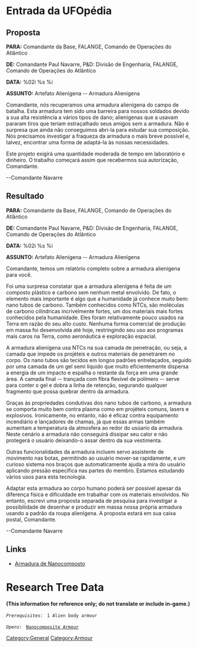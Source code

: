 # Entrada da UFOpédia

## Proposta

**PARA:** Comandante da Base, FALANGE, Comando de Operações do Atlântico

**DE:** Comandante Paul Navarre, P&D: Divisão de Engenharia, FALANGE,
Comando de Operações do Atlântico

**DATA:** %02i %s %i

**ASSUNTO:** Artefato Alienígena -- Armadura Alienígena

Comandante, nós recuperamos uma armadura alienígena do campo de batalha.
Esta armadura tem sido uma barreira para nossos soldados devido a sua
alta resistência a vários tipos de dano; alienígenas que a usavam
pararam tiros que teriam estraçalhado seus amigos sem a armadura. Não é
surpresa que ainda não conseguimos abri-la para estudar sua composição.
Nós precisamos investigar a fraqueza da armadura o mais breve possível
e, talvez, encontrar uma forma de adaptá-la às nossas necessidades.

Este projeto exigirá uma quantidade moderada de tempo em laboratório e
dinheiro. O trabalho começará assim que recebermos sua autorização,
Comandante.

--Comandante Navarre

## Resultado

**PARA:** Comandante da Base, FALANGE, Comando de Operações do Atlântico

**DE:** Comandante Paul Navarre, P&D: Divisão de Engenharia, FALANGE,
Comando de Operações do Atlântico

**DATA:** %02i %s %i

**ASSUNTO:** Artefato Alienígena -- Armadura Alienígena

Comandante, temos um relatório completo sobre a armadura alienígena para
você.

Foi uma surpresa constatar que a armadura alienígena é feita de um
composto plástico e carbono sem nenhum metal envolvido. De fato, o
elemento mais importante é algo que a humanidade já conhece muito bem:
nano tubos de carbono. Também conhecidos como NTCs, são moléculas de
carbono cilíndricas incrivelmente fortes, um dos materiais mais fortes
conhecidos pela humanidade. Eles foram relativamente pouco usados na
Terra em razão do seu alto custo. Nenhuma forma comercial de produção em
massa foi desenvolvida até hoje, restringindo seu uso aos programas mais
caros na Terra, como aeronáutica e exploração espacial.

A armadura alienígena usa NTCs na sua camada de penetração, ou seja, a
camada que impede os projéteis e outros materiais de penetrarem no
corpo. Os nano tubos são tecidos em longos padrões entrelaçados, seguido
por uma camada de um gel semi líquido que muito eficientemente dispersa
a energia de um impacto e espalha o restante da força em uma grande
área. A camada final -- trançada com fibra flexível de polímero -- serve
para conter o gel e dobra a linha de retenção, segurando qualquer
fragmento que possa quebrar dentro da armadura.

Graças às propriedades condutivas dos nano tubos de carbono, a armadura
se comporta muito bem contra plasma como em projéteis comuns, lasers e
explosivos. Ironicamente, no entanto, não é eficaz contra equipamento
incendiário e lançadores de chamas, já que essas armas também aumentam a
temperatura da atmosfera ao redor do usúario da armadura. Neste cenário
a armadura não conseguirá dissipar seu calor e não protegerá o usuário
deixando-o assar dentro da sua vestimenta.

Outras funcionalidades da armadura incluem servo assistente de movimento
nas botas, permitindo ao usuário mover-se rapidamente, e um curioso
sistema nos braços que automaticamente ajuda a mira do usuário aplicando
pressão específica nas partes do membro. Estamos estudando vários usos
para esta tecnologia.

Adaptar esta armadura ao corpo humano poderá ser possível apesar da
diferença física e dificuldade em trabalhar com os materiais envolvidos.
No entanto, escrevi uma proposta separada de pesquisa para investigar a
possibilidade de desenhar e produzir em massa nossa própria armadura
usando a padrão da roupa alienígena. A proposta estará em sua caixa
postal, Comandante.

--Comandante Navarre

## Links

- [Armadura de
  Nanocomposto](Equipment/Armour/Nanocomposite_Armour "wikilink")

# Research Tree Data

**(This information for reference only; do not translate or include
in-game.)**

*`Prerequisites:`*
` 1 Alien body armour`

*`Opens:`*
` `[`Nanocomposite Armour`](Equipment/Armour/Nanocomposite_Armour "wikilink")

[Category:General](Category:General "wikilink")
[Category:Armour](Category:Armour "wikilink")